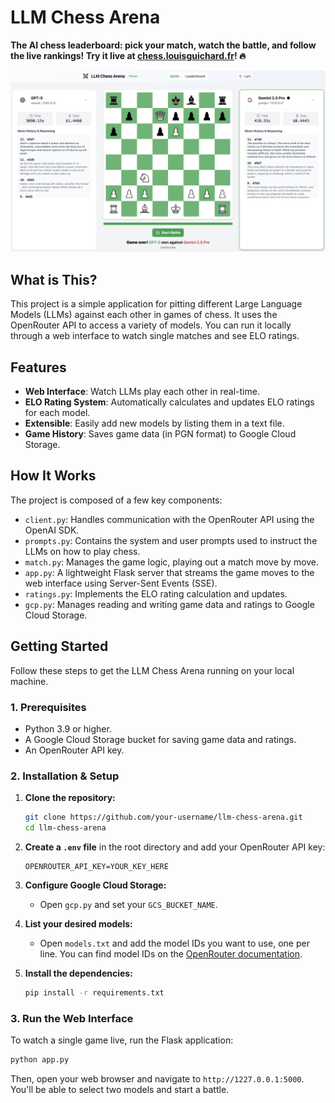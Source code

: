 # LLM Chess Arena

**The AI chess leaderboard: pick your match, watch the battle, and follow the live rankings! Try it live at [chess.louisguichard.fr](https://chess.louisguichard.fr/)! 🔥**

![LLM Chess Arena Screenshot](screenshot.png)

## What is This?

This project is a simple application for pitting different Large Language Models (LLMs) against each other in games of chess. It uses the OpenRouter API to access a variety of models. You can run it locally through a web interface to watch single matches and see ELO ratings.

## Features

-   **Web Interface**: Watch LLMs play each other in real-time.
-   **ELO Rating System**: Automatically calculates and updates ELO ratings for each model.
-   **Extensible**: Easily add new models by listing them in a text file.
-   **Game History**: Saves game data (in PGN format) to Google Cloud Storage.

## How It Works

The project is composed of a few key components:

-   `client.py`: Handles communication with the OpenRouter API using the OpenAI SDK.
-   `prompts.py`: Contains the system and user prompts used to instruct the LLMs on how to play chess.
-   `match.py`: Manages the game logic, playing out a match move by move.
-   `app.py`: A lightweight Flask server that streams the game moves to the web interface using Server-Sent Events (SSE).
-   `ratings.py`: Implements the ELO rating calculation and updates.
-   `gcp.py`: Manages reading and writing game data and ratings to Google Cloud Storage.

## Getting Started

Follow these steps to get the LLM Chess Arena running on your local machine.

### 1. Prerequisites

-   Python 3.9 or higher.
-   A Google Cloud Storage bucket for saving game data and ratings.
-   An OpenRouter API key.

### 2. Installation & Setup

1.  **Clone the repository:**
    ```bash
    git clone https://github.com/your-username/llm-chess-arena.git
    cd llm-chess-arena
    ```

2.  **Create a `.env` file** in the root directory and add your OpenRouter API key:
    ```
    OPENROUTER_API_KEY=YOUR_KEY_HERE
    ```

3.  **Configure Google Cloud Storage:**
    - Open `gcp.py` and set your `GCS_BUCKET_NAME`.

4.  **List your desired models:**
    - Open `models.txt` and add the model IDs you want to use, one per line. You can find model IDs on the [OpenRouter documentation](https://openrouter.ai/docs).

5.  **Install the dependencies:**
    ```bash
    pip install -r requirements.txt
    ```

### 3. Run the Web Interface

To watch a single game live, run the Flask application:

```bash
python app.py
```

Then, open your web browser and navigate to `http://1227.0.0.1:5000`. You'll be able to select two models and start a battle.

